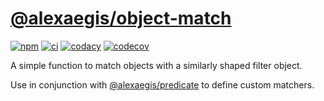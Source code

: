 # [@alexaegis/object-match](https://github.com/AlexAegis/js-core/tree/master/packages/match)

[![npm](https://img.shields.io/npm/v/@alexaegis/object-match/latest)](https://www.npmjs.com/package/@alexaegis/object-match)
[![ci](https://github.com/AlexAegis/js-core/actions/workflows/cicd.yml/badge.svg)](https://github.com/AlexAegis/js-core/actions/workflows/cicd.yml)
[![codacy](https://app.codacy.com/project/badge/Grade/402dd6d7fcbd4cde86fdf8e7d948fcde)](https://www.codacy.com/gh/AlexAegis/js-core/dashboard?utm_source=github.com&utm_medium=referral&utm_content=AlexAegis/js-core&utm_campaign=Badge_Grade)
[![codecov](https://codecov.io/gh/AlexAegis/js-core/branch/master/graph/badge.svg?token=kw8ZeoPbUh)](https://codecov.io/gh/AlexAegis/js-core)

A simple function to match objects with a similarly shaped filter object.

Use in conjunction with [@alexaegis/predicate](../predicate) to define custom
matchers.
